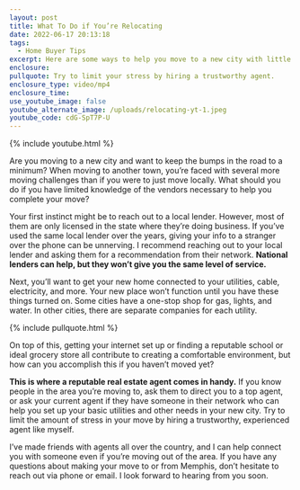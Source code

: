 ```yaml
---
layout: post
title: What To Do if You’re Relocating
date: 2022-06-17 20:13:18
tags:
  - Home Buyer Tips
excerpt: Here are some ways to help you move to a new city with little stress.
enclosure:
pullquote: Try to limit your stress by hiring a trustworthy agent.
enclosure_type: video/mp4
enclosure_time:
use_youtube_image: false
youtube_alternate_image: /uploads/relocating-yt-1.jpeg
youtube_code: cdG-SpT7P-U
---
```

{% include youtube.html %}

Are you moving to a new city and want to keep the bumps in the road to a minimum? When moving to another town, you’re faced with several more moving challenges than if you were to just move locally. What should you do if you have limited knowledge of the vendors necessary to help you complete your move?&nbsp;

Your first instinct might be to reach out to a local lender. However, most of them are only licensed in the state where they’re doing business. If you’ve used the same local lender over the years, giving your info to a stranger over the phone can be unnerving. I recommend reaching out to your local lender and asking them for a recommendation from their network. **National lenders can help, but they won’t give you the same level of service.**

Next, you’ll want to get your new home connected to your utilities, cable, electricity, and more. Your new place won’t function until you have these things turned on. Some cities have a one-stop shop for gas, lights, and water. In other cities, there are separate companies for each utility.&nbsp;

{% include pullquote.html %}

On top of this, getting your internet set up or finding a reputable school or ideal grocery store all contribute to creating a comfortable environment, but how can you accomplish this if you haven’t moved yet?&nbsp;

**This is where a reputable real estate agent comes in handy.** If you know people in the area you’re moving to, ask them to direct you to a top agent, or ask your current agent if they have someone in their network who can help you set up your basic utilities and other needs in your new city. Try to limit the amount of stress in your move by hiring a trustworthy, experienced agent like myself.

I’ve made friends with agents all over the country, and I can help connect you with someone even if you’re moving out of the area. If you have any questions about making your move to or from Memphis, don’t hesitate to reach out via phone or email. I look forward to hearing from you soon.
